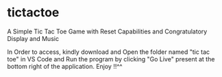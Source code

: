 # tictactoe
A Simple Tic Tac Toe Game with Reset Capabilities and Congratulatory Display and Music


In Order to access, kindly download and Open the folder named "tic tac toe" in VS Code and Run the program by clicking "Go Live" present at the bottom right of the application.
Enjoy !!^^
